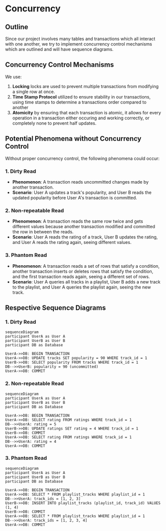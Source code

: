# Concurrency

## Outline

Since our project involves many tables and transactions which all interact with one another, we try to implement concurrency control mechanisms which are outlined and will have sequence diagrams.

## Concurrency Control Mechanisms

We use:

1. **Locking** locks are used to prevent multiple transactions from modifying a single row at once.
2. **Time Stamp Protocol** utilized to ensure stability in our transactions, using time stamps to determine a transactions order compared to another
3. **Atomicity** by ensuring that each transaction is atomic, it allows for every operation in a transaction either occuring and working correctly, or completely none to prevent half updates.

## Potential Phenomena without Concurrency Control

Without proper concurrency control, the following phenomena could occur:

### 1. **Dirty Read**

- **Phenomenon**: A transaction reads uncommitted changes made by another transaction.
- **Scenario**: User A updates a track's popularity, and User B reads the updated popularity before User A's transaction is committed.

### 2. **Non-repeatable Read**

- **Phenomenon**: A transaction reads the same row twice and gets different values because another transaction modified and committed the row in between the reads.
- **Scenario**: User A reads the rating of a track, User B updates the rating, and User A reads the rating again, seeing different values.

### 3. **Phantom Read**

- **Phenomenon**: A transaction reads a set of rows that satisfy a condition, another transaction inserts or deletes rows that satisfy the condition, and the first transaction reads again, seeing a different set of rows.
- **Scenario**: User A queries all tracks in a playlist, User B adds a new track to the playlist, and User A queries the playlist again, seeing the new track.

## Respective Sequence Diagrams

### 1. Dirty Read

    sequenceDiagram
    participant UserA as User A
    participant UserB as User B
    participant DB as Database

    UserA->>DB: BEGIN TRANSACTION
    UserA->>DB: UPDATE tracks SET popularity = 90 WHERE track_id = 1
    UserB->>DB: SELECT popularity FROM tracks WHERE track_id = 1
    DB-->>UserB: popularity = 90 (uncommitted)
    UserA->>DB: COMMIT

### 2. Non-repeatable Read

    sequenceDiagram
    participant UserA as User A
    participant UserB as User B
    participant DB as Database

    UserA->>DB: BEGIN TRANSACTION
    UserA->>DB: SELECT rating FROM ratings WHERE track_id = 1
    DB-->>UserA: rating = 5
    UserB->>DB: UPDATE ratings SET rating = 4 WHERE track_id = 1
    UserB->>DB: COMMIT
    UserA->>DB: SELECT rating FROM ratings WHERE track_id = 1
    DB-->>UserA: rating = 4
    UserA->>DB: COMMIT

### 3. Phantom Read

    sequenceDiagram
    participant UserA as User A
    participant UserB as User B
    participant DB as Database

    UserA->>DB: BEGIN TRANSACTION
    UserA->>DB: SELECT * FROM playlist_tracks WHERE playlist_id = 1
    DB-->>UserA: track_ids = [1, 2, 3]
    UserB->>DB: INSERT INTO playlist_tracks (playlist_id, track_id) VALUES (1, 4)
    UserB->>DB: COMMIT
    UserA->>DB: SELECT * FROM playlist_tracks WHERE playlist_id = 1
    DB-->>UserA: track_ids = [1, 2, 3, 4]
    UserA->>DB: COMMIT
